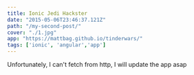 ```yaml
---
title: Ionic Jedi Hackster
date: "2015-05-06T23:46:37.121Z"
path: "/my-second-post/"
cover: "./1.jpg"
app: "https://mattbag.github.io/tinderwars/"
tags: ['ionic', 'angular','app']
---
```


Unfortunately, I can't fetch from http, I will update the app asap

